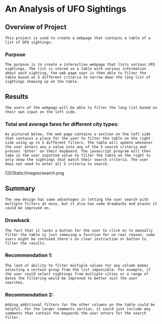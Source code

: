 # An Analysis of UFO Sightings

## Overview of Project
    This project is used to create a webpage that contains a table of a list of UFO sightings.
### Purpose
    The purpose is to create a interactive webpage that lists various UFO sightings. The list is stored on a table with various information about each sighting, the web page user is then able to filter the table based on 5 different criteria to narrow down the long list of sightings showing up on the table.

## Results
    The users of the webpage will be able to filter the long list based on their own input on the left side.
### Total and average fares for different city types:
    As pictured below, the web page contains a section on the left side that contains a place for the user to filter the table on the right side using up to 5 different filters. The table will update whenever the user enters any a value into any of the 5 search criteria and presses 'Enter' on their keyboard. The javascript program will then take in the user inputted value to filter the table on the right to only show the sightings that match their search criteria. The user does not need to enter all 5 criteria to search.
    
![](/Static/Images/search.png

## Summary
    The new design has some advantages in letting the user search with multiple filters at once, but it also has some drawbacks and places it could be improved on.
### Drawback
    The fact that it lacks a button for the user to click on to manually filter the table is just removing a function for no real reason, some users might be confused there's no clear instruction or button to filter the results.
### Recommendation 1:
    The lack of ability to filter multiple values for any column makes selecting a certain group from the list impossible. For example, if the user could select sightings from multiple cities or a range of dates the filtering would be improved to better suit the user searches.
### Recommendation 2:
    Adding additional filters for the other columns on the table could be helpful. For the larger comments section, it could just include any comments that contain the keywords the user enters for the search filter.

